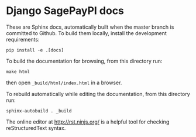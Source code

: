 # Django SagePayPI docs

These are Sphinx docs, automatically built when the master branch is committed to Github. To build them locally, install the development requirements:

    pip install -e .[docs]

To build the documentation for browsing, from this directory run: 

    make html 

then open ``_build/html/index.html`` in a browser.

To rebuild automatically while editing the documentation, from this directory run:

    sphinx-autobuild . _build

The online editor at http://rst.ninjs.org/ is a helpful tool for checking reStructuredText syntax.
